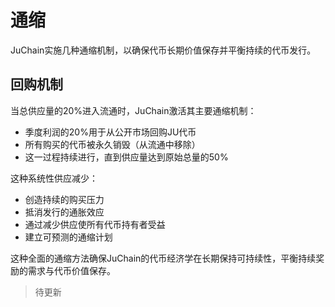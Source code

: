 # 通缩

JuChain实施几种通缩机制，以确保代币长期价值保存并平衡持续的代币发行。

## 回购机制

当总供应量的20%进入流通时，JuChain激活其主要通缩机制：

* 季度利润的20%用于从公开市场回购JU代币
* 所有购买的代币被永久销毁（从流通中移除）
* 这一过程持续进行，直到供应量达到原始总量的50%

这种系统性供应减少：

* 创造持续的购买压力
* 抵消发行的通胀效应
* 通过减少供应使所有代币持有者受益
* 建立可预测的通缩计划

这种全面的通缩方法确保JuChain的代币经济学在长期保持可持续性，平衡持续奖励的需求与代币价值保存。



> 待更新

